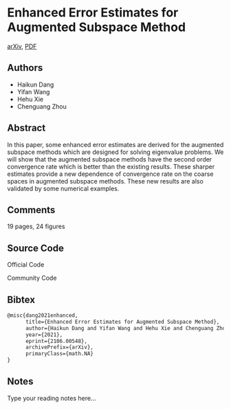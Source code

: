 
# Enhanced Error Estimates for Augmented Subspace Method

[arXiv](https://arxiv.org/abs/2106.0548), [PDF](https://arxiv.org/pdf/2106.0548.pdf)

## Authors

- Haikun Dang
- Yifan Wang
- Hehu Xie
- Chenguang Zhou

## Abstract

In this paper, some enhanced error estimates are derived for the augmented subspace methods which are designed for solving eigenvalue problems. We will show that the augmented subspace methods have the second order convergence rate which is better than the existing results. These sharper estimates provide a new dependence of convergence rate on the coarse spaces in augmented subspace methods. These new results are also validated by some numerical examples.

## Comments

19 pages, 24 figures

## Source Code

Official Code



Community Code



## Bibtex

```tex
@misc{dang2021enhanced,
      title={Enhanced Error Estimates for Augmented Subspace Method}, 
      author={Haikun Dang and Yifan Wang and Hehu Xie and Chenguang Zhou},
      year={2021},
      eprint={2106.00548},
      archivePrefix={arXiv},
      primaryClass={math.NA}
}
```

## Notes

Type your reading notes here...

